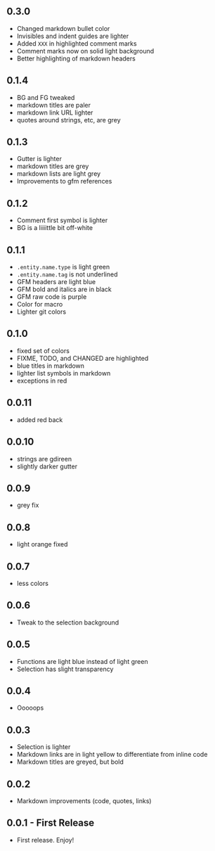 ## 0.3.0
- Changed markdown bullet color
- Invisibles and indent guides are lighter
- Added `XXX` in highlighted comment marks
- Comment marks now on solid light background
- Better highlighting of markdown headers

## 0.1.4
- BG and FG tweaked
- markdown titles are paler
- markdown link URL lighter
- quotes around strings, etc, are grey

## 0.1.3
- Gutter is lighter
- markdown titles are grey
- markdown lists are light grey
- Improvements to gfm references

## 0.1.2
- Comment first symbol is lighter
- BG is a liiiittle bit off-white

## 0.1.1
- `.entity.name.type` is light green
- `.entity.name.tag` is not underlined
- GFM headers are light blue
- GFM bold and italics are in black
- GFM raw code is purple
- Color for macro
- Lighter git colors

## 0.1.0
- fixed set of colors
- FIXME, TODO, and CHANGED are highlighted
- blue titles in markdown
- lighter list symbols in markdown
- exceptions in red

## 0.0.11
- added red back

## 0.0.10
- strings are gdireen
- slightly darker gutter

## 0.0.9
- grey fix

## 0.0.8
- light orange fixed

## 0.0.7
- less colors

## 0.0.6
- Tweak to the selection background

## 0.0.5
- Functions are light blue instead of light green
- Selection has slight transparency

## 0.0.4
- Ooooops

## 0.0.3
- Selection is lighter
- Markdown links are in light yellow to differentiate from inline code
- Markdown titles are greyed, but bold

## 0.0.2
- Markdown improvements (code, quotes, links)

## 0.0.1 - First Release
- First release. Enjoy!
